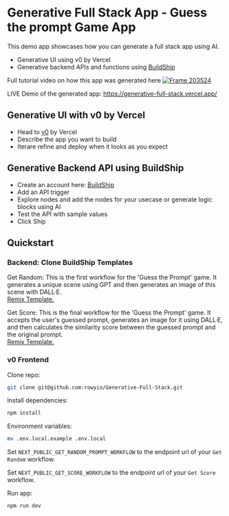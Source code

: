 # Generative Full Stack App - Guess the prompt Game App

This demo app showcases how you can generate a full stack app using AI.

- Generative UI using v0 by Vercel
- Generative backend APIs and functions using [BuildShip](https://buildship.com/)

Full tutorial video on how this app was generated here
[![Frame 203524](https://github.com/rowyio/Generative-Full-Stack/assets/307298/a37205b6-a66e-43ba-a5b6-fc0c07f8eefe)](https://www.youtube.com/watch?v=lYxUbITSAVc)

LIVE Demo of the generated app: https://generative-full-stack.vercel.app/

## Generative UI with v0 by Vercel

- Head to [v0](https://v0.dev/) by Vercel
- Describe the app you want to build
- Iterare refine and deploy when it looks as you expect

## Generative Backend API using BuildShip

- Create an account here: [BuildShip](https://buildship.com/?ref=v0)
- Add an API trigger
- Explore nodes and add the nodes for your usecase or generate logic blocks using AI
- Test the API with sample values
- Click Ship

## Quickstart

### Backend: Clone BuildShip Templates

Get Random: This is the first workflow for the 'Guess the Prompt' game. It generates a unique scene using GPT and then generates an image of this scene with DALL·E.  
[Remix Template.](https://buildship.app/remix?template=guess-the-prompt-game-get-random)

Get Score: This is the final workflow for the 'Guess the Prompt' game. It accepts the user's guessed prompt, generates an image for it using DALL·E, and then calculates the similarity score between the guessed prompt and the original prompt.  
[Remix Template.](https://buildship.app/remix?template=guess-the-prompt-game-get-score)

### v0 Frontend

Clone repo:

```bash
git clone git@github.com:rowyio/Generative-Full-Stack.git
```

Install dependencies:

```bash
npm install
```

Environment variables:

```bash
mv .env.local.example .env.local
```

Set `NEXT_PUBLIC_GET_RANDOM_PROMPT_WORKFLOW` to the endpoint url of your `Get Random` workflow.

Set `NEXT_PUBLIC_GET_SCORE_WORKFLOW` to the endpoint url of your `Get Score` workflow.

Run app:

```bash
npm run dev
```
